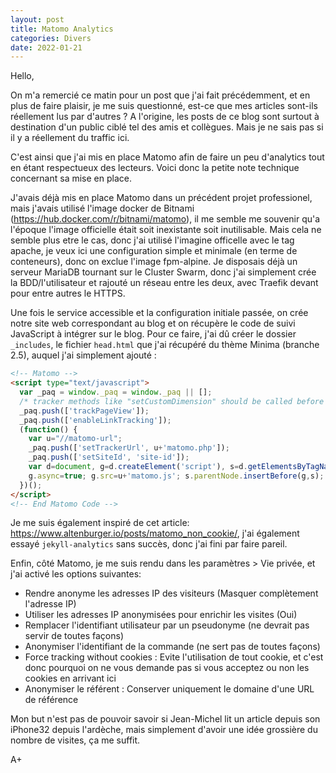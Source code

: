 ```yaml
---
layout: post
title: Matomo Analytics
categories: Divers
date: 2022-01-21
---
```


Hello,

On m'a remercié ce matin pour un post que j'ai fait précédemment, et en plus de faire plaisir, je me suis questionné, est-ce que mes articles sont-ils réellement lus par d'autres ? A l'origine, les posts de ce blog sont surtout à destination d'un public ciblé tel des amis et collègues. Mais je ne sais pas si il y a réellement du traffic ici.

C'est ainsi que j'ai mis en place Matomo afin de faire un peu d'analytics tout en étant respectueux des lecteurs. Voici donc la petite note technique concernant sa mise en place.

J'avais déjà mis en place Matomo dans un précédent projet professionel, mais j'avais utilisé l'image docker de Bitnami (https://hub.docker.com/r/bitnami/matomo), il me semble me souvenir qu'a l'époque l'image officielle était soit inexistante soit inutilisable. Mais cela ne semble plus etre le cas, donc j'ai utilisé l'imagine officelle avec le tag apache, je veux ici une configuration simple et minimale (en terme de conteneurs), donc on exclue l'image fpm-alpine. Je disposais déjà un serveur MariaDB tournant sur le Cluster Swarm, donc j'ai simplement crée la BDD/l'utilisateur et rajouté un réseau entre les deux, avec Traefik devant pour entre autres le HTTPS.

Une fois le service accessible et la configuration initiale passée, on crée notre site web correspondant au blog et on récupère le code de suivi JavaScript à intégrer sur le blog. Pour ce faire, j'ai dû créer le dossier `_includes`, le fichier `head.html` que j'ai récupéré du thème Minima (branche 2.5), auquel j'ai simplement ajouté :
```html
<!-- Matomo -->
<script type="text/javascript">
  var _paq = window._paq = window._paq || [];
  /* tracker methods like "setCustomDimension" should be called before "trackPageView" */
  _paq.push(['trackPageView']);
  _paq.push(['enableLinkTracking']);
  (function() {
    var u="//matomo-url";
    _paq.push(['setTrackerUrl', u+'matomo.php']);
    _paq.push(['setSiteId', 'site-id']);
    var d=document, g=d.createElement('script'), s=d.getElementsByTagName('script')[0];
    g.async=true; g.src=u+'matomo.js'; s.parentNode.insertBefore(g,s);
  })();
</script>
<!-- End Matomo Code -->
```

Je me suis également inspiré de cet article: <https://www.altenburger.io/posts/matomo_non_cookie/>, j'ai également essayé `jekyll-analytics` sans succès, donc j'ai fini par faire pareil.

Enfin, côté Matomo, je me suis rendu dans les paramètres > Vie privée, et j'ai activé les options suivantes:
- Rendre anonyme les adresses IP des visiteurs (Masquer complètement l'adresse IP)
- Utiliser les adresses IP anonymisées pour enrichir les visites (Oui)
- Remplacer l'identifiant utilisateur par un pseudonyme (ne devrait pas servir de toutes façons)
- Anonymiser l'identifiant de la commande (ne sert pas de toutes façons)
- Force tracking without cookies : Evite l'utilisation de tout cookie, et c'est donc pourquoi on ne vous demande pas si vous acceptez ou non les cookies en arrivant ici
- Anonymiser le référent : Conserver uniquement le domaine d'une URL de référence

Mon but n'est pas de pouvoir savoir si Jean-Michel lit un article depuis son iPhone32 depuis l'ardèche, mais simplement d'avoir une idée grossière du nombre de visites, ça me suffit.

A+
